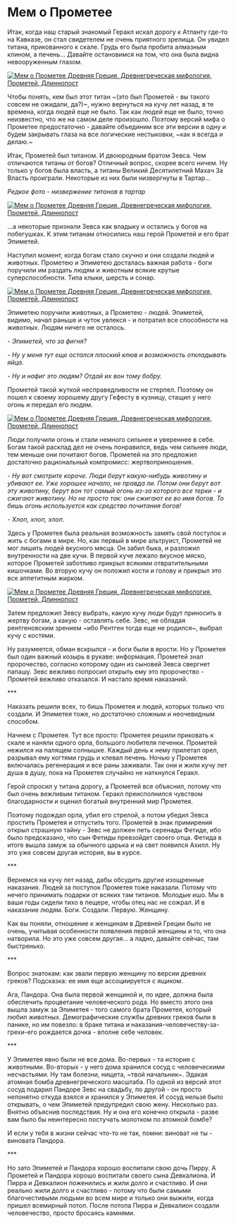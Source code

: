 # Мем о Прометее⁠⁠

Итак, когда наш старый знакомый Геракл искал дорогу к Атланту где-то на Кавказе, он стал свидетелем не очень приятного зрелища. Он увидел титана, прикованного к скале. Грудь его была пробита алмазным клином, а печень… Давайте остановимся на том, что она была видна невооруженным глазом.

[![Мем о Прометее Древняя Греция, Древнегреческая мифология, Прометей, Длиннопост](https://cs9.pikabu.ru/post_img/2016/11/16/7/1479297388194398544.jpg)](https://cs9.pikabu.ru/post_img/2016/11/16/7/1479297388194398544.jpg)

Чтобы понять, кем был этот титан ~(это был Прометей - вы такого совсем не ожидали, да?)~, нужно вернуться на кучу лет назад, в те времена, когда людей еще не было. Так как людей еще не было, точно неизвестно, что же на самом деле произошло. Поэтому версий мифа о Прометее предостаточно - давайте объединим все эти версии в одну и будем закрывать глаза на все логические нестыковки, ~как я всегда и делаю.~  

Итак, Прометей был титаном. И двоюродным братом Зевса. Чем отличаются титаны от богов? Отличный вопрос, скорее всего ничем. Ну только у богов была власть, а титаны Великий Десятилетний Махач За Власть проиграли. Некоторые из них были низвергнуты в Тартар...

_Редкое фото - низвержение титанов в тартар_

[![Мем о Прометее Древняя Греция, Древнегреческая мифология, Прометей, Длиннопост](https://cs9.pikabu.ru/post_img/2016/11/16/7/1479297482115337145.png)](https://cs9.pikabu.ru/post_img/big/2016/11/16/7/1479297482115337145.png)

...а некоторые признали Зевса как владыку и остались у богов на побегушках. К этим титанам относились наш герой Прометей и его брат Эпиметей.

Наступил момент, когда богам стало скучно и они создали людей и животных. Прометею и Эпиметею досталась важная работа - боги поручили им раздать людям и животным всякие крутые суперспособности. Типа клыки, шерсть и сонар.

[![Мем о Прометее Древняя Греция, Древнегреческая мифология, Прометей, Длиннопост](https://cs9.pikabu.ru/post_img/big/2016/11/16/7/147929751013229190.jpg)](https://cs9.pikabu.ru/post_img/big/2016/11/16/7/147929751013229190.jpg)

Эпиметею поручили животных, а Прометею - людей. Эпиметей, видимо, начал раньше и чуток увлекся - и потратил все способности на животных. Людям ничего не осталось.

_\- Эпиметей, что за фигня?_

_\- Ну у меня тут еще остался плоский клюв и возможность откладывать яйца._

_\- Ну и нафиг это людям? Отдай их вон тому бобру._

Прометей такой жуткой несправедливости не стерпел. Поэтому он пошел к своему хорошему другу Гефесту в кузницу, стащил у него огонь и передал его людям.

[![Мем о Прометее Древняя Греция, Древнегреческая мифология, Прометей, Длиннопост](https://cs9.pikabu.ru/post_img/2016/11/16/7/147929756716217809.jpg)](https://cs9.pikabu.ru/post_img/2016/11/16/7/147929756716217809.jpg)

Люди получили огонь и стали немного сильнее и увереннее в себе. Богам такой расклад дел не очень понравился, ведь чем сильнее люди, тем меньше они почитают богов. Прометей на это предложил достаточно рациональный компромисс: жертвоприношения.

_\- Ну вот смотрите короче. Люди берут какую-нибудь животину и убивают ее. Уже хорошее начало, не правда ли. Потом они берут вот эту животину, берут вон тот самый огонь из-за которого все терки - и сжигают животину. Но не просто так: они сжигают ее во имя богов. То бишь огонь используется как средство почитания богов!_

_\- Хлоп, хлоп, хлоп._

Здесь у Прометея была реальная возможность замять свой поступок и жить с богами в мире. Но, как первый в мире альтруист, Прометей не мог лишить людей вкусного мясца. Он забил быка, и разложил внутренности на две кучи. В первой куче лежало вкусное мяско, которое Прометей заботливо прикрыл всякими отвратительными кишочками. Во вторую кучу он положил кости и голову и прикрыл это все аппетитным жирком.

[![Мем о Прометее Древняя Греция, Древнегреческая мифология, Прометей, Длиннопост](https://cs8.pikabu.ru/post_img/big/2016/11/16/8/1479297651137631881.jpg)](https://cs8.pikabu.ru/post_img/big/2016/11/16/8/1479297651137631881.jpg)

Затем предложил Зевсу выбрать, какую кучу люди будут приносить в жертву богам, а какую - оставлять себе. Зевс, не обладая рентгеновским зрением ~ибо Рентген тогда еще не родился~, выбрал кучу с костями.

Ну разумеется, обман вскрылся - и боги были в ярости. Но у Прометея был один важный козырь в рукаве: информация. Прометей знал пророчество, согласно которому один из сыновей Зевса свергнет папашу. Зевс вежливо попросил открыть ему это пророчество - Прометей вежливо отказался. И настало время наказаний.

\*\*\*

Наказать решили всех, то бишь Прометея и людей, которых только что создали. И Эпиметея тоже, но достаточно сложным и неочевидным способом.

Начнем с Прометея. Тут все просто: Прометея решили приковать к скале и наняли одного орла, большого любителя печенки. Прометей нежился на палящем солнышке. Каждый день к нему прилетал орел, разрывал ему когтями грудь и клевал печень. Ночью у Прометея включалась регенерация и все раны заживали. Так они и жили кучу лет душа в душу, пока на Прометея случайно не наткнулся Геракл.

[](https://cs8.pikabu.ru/post_img/2016/11/16/8/1479297713138070524.jpg)

Герой спросил у титана дорогу, а Прометей все объяснил, потому что был очень вежливым титаном. Геракл преисполнился чувством благодарности и оценил богатый внутренний мир Прометея.

[](https://cs8.pikabu.ru/post_img/2016/11/16/8/1479297733154471738.png)

Поэтому подождал орла, убил его стрелой, а потом убедил Зевса простить Прометея и отпустить того. Прометей в знак примирения открыл страшную тайну - Зевс не должен петь серенады Фетиде, ибо было предсказано, что сын Фетиды превзойдет своего отца. Фетида в итоге вышла замуж за обычного царька и на свет появился Ахилл. Ну это уже совсем другая история, вы в курсе.

\*\*\*

Вернемся на кучу лет назад, дабы обсудить другие изощренные наказания. Людей за поступок Прометея тоже наказали. Потому что нечего принимать подарки от всяких там титанов. Молодые ишо. Мы в ваши годы сидели тихо в пещере, чтобы отец нас не сожрал. И в наказание людям. Боги. Создали. Первую. Женщину.

Как вы поняли, отношение к женщинам в Древней Греции было не очень, учитывая особенности появления первой женщины и то, что она натворила. Но это уже совсем другая… а ладно, давайте сейчас, там быстренько.

\*\*\*

Вопрос знатокам: как звали первую женщину по версии древних греков? Подсказка: ее имя еще ассоциируется с ящиком.

[](https://cs8.pikabu.ru/post_img/2016/11/16/8/1479297800113150681.jpg)

Ага, Пандора. Она была первой женщиной и, по идее, должна была обеспечить процветание человеческого рода. Но вместо этого она вышла замуж за Эпиметея - того самого брата Прометея, который любил животных. Демографические службы древних греков были в панике, но им повезло: в браке титана и наказания-человечеству-за-грехи-его рождается дочка - вполне себе человек.

\*\*\*

У Эпиметея явно были не все дома. Во-первых - та история с животными. Во-вторых - у него дома хранился сосуд с человеческими несчастьями. Ну там болезни, нищета, ~твой начальник~. Эдакая атомная бомба древнегреческого масштаба. По одной из версий этот сосуд подарил Пандоре Зевс на свадьбу, по другой - он просто непонятно откуда взялся и хранился у Эпиметея. И сосуд нельзя было открывать, о чем Эпиметей предупредил свою жену. Несколько раз. Внятно объяснив последствия. Ну и она его конечно открыла - разве вам было бы неинтересно постучать молотком по атомной бомбе?

[](https://cs9.pikabu.ru/post_img/2016/11/16/8/1479297870164733791.jpg)

И если у тебя в жизни сейчас что-то не так, помни: виноват не ты - виновата Пандора.

\*\*\*

Но зато Эпиметей и Пандора хорошо воспитали свою дочь Пирру. А Прометей и Пандора хорошо воспитали своего сына Девкалиона. И Пирра и Девкалион поженились и жили долго и счастливо. И они реально жили долго и счастливо - потому что были самыми благочестивыми людьми во всем мире и только они выжили, когда пришел всемирный потоп. После потопа Пирра и Девкалион создали человечество, просто бросаясь камнями.

[](https://cs8.pikabu.ru/post_img/big/2016/11/16/8/1479297932125529362.png)
